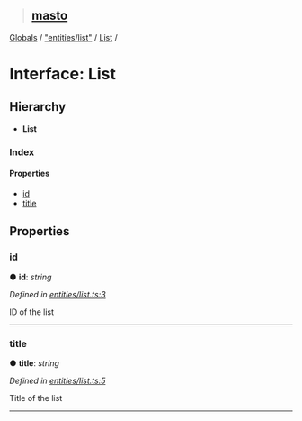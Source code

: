 > ## [masto](../README.md)

[Globals](../globals.md) / ["entities/list"](../modules/_entities_list_.md) / [List](_entities_list_.list.md) /

# Interface: List

## Hierarchy

* **List**

### Index

#### Properties

* [id](_entities_list_.list.md#id)
* [title](_entities_list_.list.md#title)

## Properties

###  id

● **id**: *string*

*Defined in [entities/list.ts:3](https://github.com/neet/masto.js/blob/635a2aa/src/entities/list.ts#L3)*

ID of the list

___

###  title

● **title**: *string*

*Defined in [entities/list.ts:5](https://github.com/neet/masto.js/blob/635a2aa/src/entities/list.ts#L5)*

Title of the list

___
